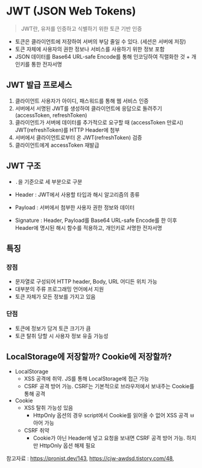 # JWT (JSON Web Tokens)
> JWT란, 유저를 인증하고 식별하기 위한 토큰 기반 인증

- 토큰은 클라이언트에 저장하여 서버의 부담 줄일 수 있다. (세션은 서버에 저장)
- 토큰 자체에 사용자의 권한 정보나 서비스를 사용하기 위한 정보 포함
- JSON 데이터를 Base64 URL-safe Encode를 통해 인코딩하여 직렬화한 것 + 개인키를 통한 전자서명

## JWT 발급 프로세스
1. 클라이언트 사용자가 아이디, 패스워드를 통해 웹 서비스 인증
2. 서버에서 서명된 JWT를 생성하여 클라이언트에 응답으로 돌려주기 (accessToken, refreshToken)
3. 클라이언트가 서버에 데이터를 추가적으로 요구할 때 (accessToken 만료시) JWT(refreshToken)를 HTTP Header에 첨부
4. 서버에서 클라이언트로부터 온 JWT(refreshToken) 검증
5. 클라이언트에게 accessToken 재발급

## JWT 구조
- `.`을 기준으로 세 부분으로 구분

- Header : JWT에서 사용할 타입과 해시 알고리즘의 종류
- Payload : 서버에서 첨부한 사용자 권한 정보와 데이터
- Signature : Header, Payload를 Base64 URL-safe Encode를 한 이후 Header에 명시된 해시 함수를 적용하고, 개인키로 서명한 전자서명

## 특징
### 장점 
- 문자열로 구성되어 HTTP header, Body, URL 어디든 위치 가능
- 대부분의 주류 프로그래밍 언어에서 지원
- 토큰 자체가 모든 정보를 가지고 있음

### 단점
- 토큰에 정보가 담겨 토큰 크기가 큼
- 토큰 탈취 당할 시 사용자 정보 유출 가능성 

## LocalStorage에 저장할까? Cookie에 저장할까?
- LocalStorage
    - XSS 공격에 취약. JS를 통해 LocalStorage에 접근 가능
    - CSRF 공격 방어 가능. CSRF는 기본적으로 브라우저에서 보내주는 Cookie를 통해 공격
- Cookie
    - XSS 탈취 가능성 있음
        - HttpOnly 옵션의 경우 script에서 Cookie를 읽어올 수 없어 XSS 공격 ㅂ아어 가능
    - CSRF 취약
        - Cookie가 아닌 Header에 넣고 요청을 보내면 CSRF 공격 방어 가능. 하지만 HttpOnly 옵션 해제 필요 
    
참고자료 : https://pronist.dev/143, https://cjw-awdsd.tistory.com/48, 